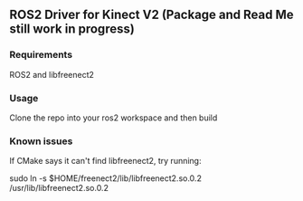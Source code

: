 ## ROS2 Driver for Kinect V2 (Package and Read Me still work in progress)

### Requirements

ROS2 and libfreenect2

### Usage

Clone the repo into your ros2 workspace and then build

### Known issues

If CMake says it can't find libfreenect2, try running:

sudo ln -s $HOME/freenect2/lib/libfreenect2.so.0.2 /usr/lib/libfreenect2.so.0.2